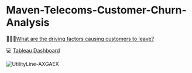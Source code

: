 # Maven-Telecoms-Customer-Churn-Analysis

💭📱📶[What are the driving factors causing customers to leave?](https://github.com/damani3030/Maven-Telecoms-Customer-Churn-Analysis/blob/c415a809d603a004628ef41bc60699ecb83763df/queries.sql) 

💻 [Tableau Dashboard](https://public.tableau.com/shared/2XWMG2MDM?:display_count=n&:origin=viz_share_link)

![UtilityLine-AXGAEX](https://user-images.githubusercontent.com/90022763/226237828-42ece42d-4e53-494f-82bd-0cb105dd7c94.jpg)
